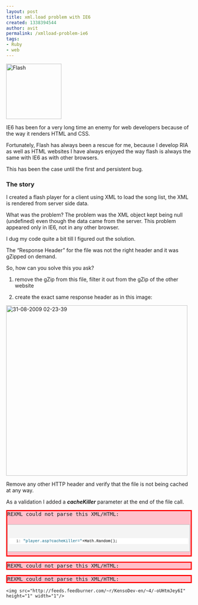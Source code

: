```yaml
---
layout: post
title: xml.load problem with IE6
created: 1338394544
author: avit
permalink: /xmlload-problem-ie6
tags:
- Ruby
- web
---
```

<img alt='Flash' class='alignleft size-thumbnail wp-image-214' height='150' src='http://www.kensodev.com/wp-content/uploads/2009/08/adobe_flash_1470_1470-150x150.jpg' title='Flash' width='150' />
<p>IE6 has been for a very long time an enemy for web developers because of the way it renders HTML and CSS.</p>

<p>Fortunately, Flash has always been a rescue for me, because I develop RIA as well as HTML websites I have always enjoyed the way flash is always the same with IE6 as with other browsers.</p>

<p>This has been the case until the first and persistent bug.<!--more--> <h3>The story</h3> I created a flash player for a client using XML to load the song list, the XML is rendered from server side data.</p>

<p>What was the problem? The problem was the XML object kept being null (undefined) even though the data came from the server. This problem appeared only in IE6, not in any other browser.</p>

<p>I dug my code quite a bit till I figured out the solution.</p>

<p>The “Response Header” for the file was not the right header and it was gZipped on demand.</p>

<p>So, how can you solve this you ask?</p>

<ol>
<li>
<p>remove the gZip from this file, filter it out from the gZip of the other website</p>
</li>

<li>
<p>create the exact same response header as in this image:</p>
</li>
</ol>
<a href='http://www.kensodev.com/wp-content/uploads/2009/08/31082009022339.png'><img alt='31-08-2009 02-23-39' border='0' height='462' src='http://www.kensodev.com/wp-content/uploads/2009/08/31082009022339_thumb.png' style='display: inline; margin-left: 0px; margin-right: 0px; border: 0px;' title='31-08-2009 02-23-39' width='492' /></a>
<p>Remove any other HTTP header and verify that the file is not being cached at any way.</p>

<p>As a validation I added a <strong><em>cacheKiller</em></strong> parameter at the end of the file call. <pre class='markdown-html-error' style='border: solid 3px red; background-color: pink'>REXML could not parse this XML/HTML: 
<div id="codeSnippetWrapper" style="border: 1px solid silver; margin: 20px 0px 10px; padding: 4px; overflow: auto; text-align: left; line-height: 12pt; background-color: #f4f4f4; width: 97.5%; font-family: &apos;Courier New&apos;,courier,monospace; direction: ltr; max-height: 200px; font-size: 8pt; cursor: text;">
<div id="codeSnippet" style="border-style: none; padding: 0px; overflow: visible; text-align: left; line-height: 12pt; background-color: #f4f4f4; width: 100%; font-family: &apos;Courier New&apos;,courier,monospace; direction: ltr; color: black; font-size: 8pt;">
<pre style="border-style: none; margin: 0em; padding: 0px; overflow: visible; text-align: left; line-height: 12pt; background-color: white; width: 100%; font-family: &apos;Courier New&apos;,courier,monospace; direction: ltr; color: black; font-size: 8pt;"><span id="lnum1" style="color: #606060;">   1:</span> <span style="color: #006080;">"player.asp?cacheKiller="</span>+Math.Random();</pre>
<!--CRLF--></pre></p>
<pre class='markdown-html-error' style='border: solid 3px red; background-color: pink'>REXML could not parse this XML/HTML: 
</div></pre><pre class='markdown-html-error' style='border: solid 3px red; background-color: pink'>REXML could not parse this XML/HTML: 
</div></pre>
      
    <img src="http://feeds.feedburner.com/~r/KensoDev-en/~4/-oUHtmJey6I" height="1" width="1"/>
